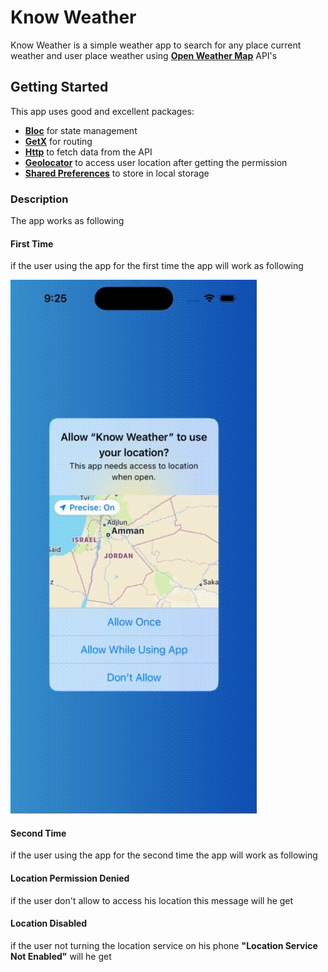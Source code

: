 # Know Weather

Know Weather is a simple weather app to search for any place
current weather and user place weather using [**Open Weather Map**](https://openweathermap.org) API's

## Getting Started

This app uses good and excellent packages:

- [**Bloc**](https://pub.dev/packages/bloc) for state management
- [**GetX**](https://pub.dev/packages/get) for routing
- [**Http**](https://pub.dev/packages/http) to fetch data from the API
- [**Geolocator**](https://pub.dev/packages/geolocator) to access user location after getting the permission
- [**Shared Preferences**](https://pub.dev/packages/shared_preferences) to store in local storage

### Description

The app works as following


#### First Time

if the user using the app for the first time the app will work as following

![](https://github.com/saadghazal/Flutter_Weather_App/blob/main/First%20Time.gif)


#### Second Time

if the user using the app for the second time the app will work as following


#### Location Permission Denied

if the user don't allow to access his location this message will he get


#### Location Disabled

if the user not turning the location service on his phone 
**"Location Service Not Enabled"** will he get



